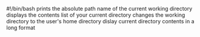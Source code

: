 #!/bin/bash
prints the absolute path name of the current working directory
displays the contents list of your current directory
changes the working directory to the user's home directory
dislay current directory contents in a long format 
